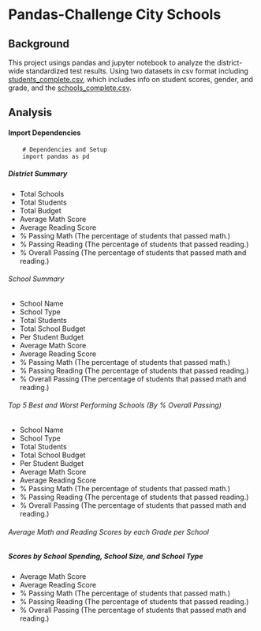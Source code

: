 # Pandas-Challenge City Schools

## Background

This project usings pandas and jupyter notebook to analyze the district-wide standardized test results.  Using two datasets in csv format including [students_complete.csv](PyCitySchools/Resources/students_complete.csv), which includes info on student scores, gender, and grade, and the [schools_complete.csv](PyCitySchools/Resources/schools_complete.csv).

## Analysis

#### Import Dependencies

		# Dependencies and Setup
		import pandas as pd

##### District Summary

  * Total Schools
  * Total Students
  * Total Budget
  * Average Math Score
  * Average Reading Score
  * % Passing Math (The percentage of students that passed math.)
  * % Passing Reading (The percentage of students that passed reading.)
  * % Overall Passing (The percentage of students that passed math and reading.)

###### School Summary

  * School Name
  * School Type
  * Total Students
  * Total School Budget
  * Per Student Budget
  * Average Math Score
  * Average Reading Score
  * % Passing Math (The percentage of students that passed math.)
  * % Passing Reading (The percentage of students that passed reading.)
  * % Overall Passing (The percentage of students that passed math and reading.)

###### Top 5 Best and Worst Performing Schools (By % Overall Passing)

  * School Name
  * School Type
  * Total Students
  * Total School Budget
  * Per Student Budget
  * Average Math Score
  * Average Reading Score
  * % Passing Math (The percentage of students that passed math.)
  * % Passing Reading (The percentage of students that passed reading.)
  * % Overall Passing (The percentage of students that passed math and reading.)

  
###### Average Math and Reading Scores by each Grade per School


##### Scores by School Spending, School Size, and School Type

  * Average Math Score
  * Average Reading Score
  * % Passing Math (The percentage of students that passed math.)
  * % Passing Reading (The percentage of students that passed reading.)
  * % Overall Passing (The percentage of students that passed math and reading.)

